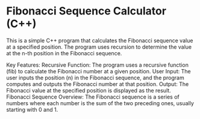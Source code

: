 # Fibonacci Sequence Calculator (C++)
This is a simple C++ program that calculates the Fibonacci sequence value at a specified position. The program uses recursion to determine the value at the n-th position in the Fibonacci sequence.

Key Features:
Recursive Function: The program uses a recursive function (fib) to calculate the Fibonacci number at a given position.
User Input: The user inputs the position (n) in the Fibonacci sequence, and the program computes and outputs the Fibonacci number at that position.
Output: The Fibonacci value at the specified position is displayed as the result.
Fibonacci Sequence Overview:
The Fibonacci sequence is a series of numbers where each number is the sum of the two preceding ones, usually starting with 0 and 1.
